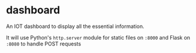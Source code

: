 # dashboard

An IOT dashboard to display all the essential information.

It will use Python's `http.server` module for static files on `:8000` and Flask on `:8080` to handle POST requests
